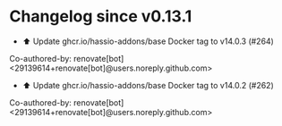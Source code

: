# Changelog since v0.13.1
- ⬆️ Update ghcr.io/hassio-addons/base Docker tag to v14.0.3 (#264)

Co-authored-by: renovate[bot] <29139614+renovate[bot]@users.noreply.github.com> 
- ⬆️ Update ghcr.io/hassio-addons/base Docker tag to v14.0.2 (#262)

Co-authored-by: renovate[bot] <29139614+renovate[bot]@users.noreply.github.com> 
